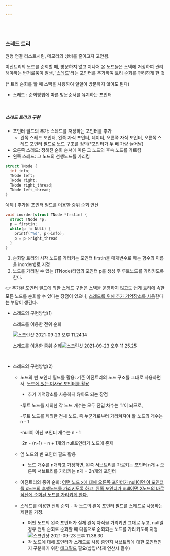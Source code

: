 ```yaml
---

---
```


<br>

<br>

### 스레드 트리

원형 연결 리스트처럼, 메모리의 낭비를 줄이고자 고안됨. 

이진트리의 노드를 순회할 때, 방문하지 않고 지나쳐 온 노드들은 스택에 저장하여 관리해야하는 번거로움이 발생, <u>'스레드'</u>라는 포인터를 추가하여 트리 순회를 편리하게 한 것

(* 트리 순회를 할 때 스택을 사용하여 일일이 방문하지 않아도 된다)

* 스레드 : 순회방법에 따른 방문순서를 유지하는 포인터

<br>



##### 스레드 트리의 구현

- 포인터 필드의 추가: 스레드를 저장하는 포인터를 추가
  - 왼쪽 스레드 포인터, 왼쪽 자식 포인터, 데이터, 오른쪽 자식 포인터, 오른쪽 스레드 포인터 필드로 노드 구조를 정의(*포인터가 두 배 가량 늘어남)
- 오른쪽 스레드: 정해진 순회 순서에 따른 그 노드의 후속 노드를 가르킴
- 왼쪽 스레드: 그 노드의 선행노드를 가리킴

```c
struct TNode {
  int info;
  TNode left;
  TNode right;
  TNode right_thread;
  TNode left_thread;
}
```

예제 ) 추가된 포인터 필드를 이용한 중위 순회 연산

```c
void inorder(struct TNode *frstin) {
  struct TNode *p;
  p = firstin;
  while(p != NULL) {
    printf("%d", p->info);
    p = p->right_thread
  }
}
```

1. 순회할 트리의 시작 노드를 가리키는 포인터 firstin을 매개변수로 하는 함수의 이름을 inorder()로 지정
2. 노드를 가리킬 수 있는 (TNode)타입의 포인터 p를 생성 후 루트노드를 가리키도록 한다.

👉 추가된 포인터 필드에 의한 스레드 구현은 스택을 운영하지 않고도 쉽게 트리에 속한 모든 노드를 순회할 수 있다는 장점이 있으나, <u>스레드를 위해 추가 기억장소를 사용</u>한다는 부담이 생긴다.

- 스레드의 구현방법(1)

  스레드를 이용한 전위 순회

  ![스크린샷 2021-09-23 오후 11.24.14](%E1%84%89%E1%85%B3%E1%84%8F%E1%85%B3%E1%84%85%E1%85%B5%E1%86%AB%E1%84%89%E1%85%A3%E1%86%BA%202021-09-23%20%E1%84%8B%E1%85%A9%E1%84%92%E1%85%AE%2011.24.14.png)

  스레드를 이용한 중위 순회![스크린샷 2021-09-23 오후 11.25.25](%E1%84%89%E1%85%B3%E1%84%8F%E1%85%B3%E1%84%85%E1%85%B5%E1%86%AB%E1%84%89%E1%85%A3%E1%86%BA%202021-09-23%20%E1%84%8B%E1%85%A9%E1%84%92%E1%85%AE%2011.25.25.png)

<br>

- 스레드의 구현방법(2)

  - 노드의 빈 포인터 필드를 활용: 기존 이진트리의 노드 구조를 그대로 사용하면서, <u>노드에 있는 미사용 포인터를 활용</u>

    - 추가 기억장소를 사용하지 않아도 되는 장점

    -루트 노드를 제외한 각 노드 개수는 모두 진입 차수는 '1'이 되므로,

    -루트 노드를 제외한 전체 노드, 즉 누군가로부터 가리켜져야 할 노드의 개수는 n - 1

    -null이 아닌 포인터 개수는 n - 1

    -2n - (n-1) = n + 1개의 null포인터가 노드에 존재

  - 잎 노드의 빈 포인터 필드 활용

    - 노드 개수를 n개라고 가정하면, 왼쪽 서브트리를 가르키는 포인터 n개 + 오른쪽 서브트리를 가리키는 n개 = 2n개의 포인터

  - 이진트리의 중위 순회: <u>어떤 노드 x에 대해 오른쪽 포인터가 null이면 이 포인터를 x노드의 후행노드를 가리키도록 하고, 왼쪽 포인터가 null이면 X노드의 바로 직전에 순회된 노드를 가리키게 한다.</u>

  - 스레드를 이용한 전위 순회 - 각 노드의 왼쪽 포인터 필드를 스레드로 사용하는 제한을 가정. 

    - 어떤 노드의 왼쪽 포인터가 실제 왼쪽 자식을 가리키면 그대로 두고, null일 경우 전위 순회로 순회할 때 다음으로 순회되는 노드를 가리키도록 지정![스크린샷 2021-09-23 오후 11.38.30](%E1%84%89%E1%85%B3%E1%84%8F%E1%85%B3%E1%84%85%E1%85%B5%E1%86%AB%E1%84%89%E1%85%A3%E1%86%BA%202021-09-23%20%E1%84%8B%E1%85%A9%E1%84%92%E1%85%AE%2011.38.30.png)
    - 각 노드에 대해 포인터가 스레드로 사용 중인지 서브트리에 대한 포인터인지 구분하기 위한 <u>태그필드</u> 필요(삽입/삭제 연산시 필수)

